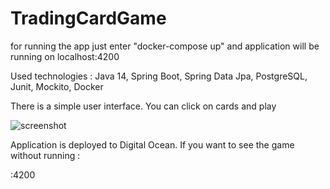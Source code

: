 # TradingCardGame

for running the app just enter "docker-compose up" and application will be running on localhost:4200

Used technologies : Java 14, Spring Boot, Spring Data Jpa, PostgreSQL, Junit, Mockito, Docker

There is a simple user interface. You can click on cards and play

![screenshot]("/images/screenshot.png")

Application is deployed to Digital Ocean. If you want to see the game without running :

:4200


